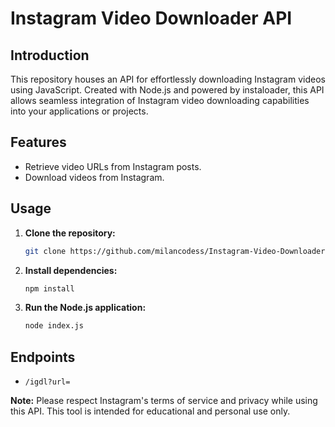 # Instagram Video Downloader API

## Introduction

This repository houses an API for effortlessly downloading Instagram videos using JavaScript. Created with Node.js and powered by instaloader, this API allows seamless integration of Instagram video downloading capabilities into your applications or projects.

## Features

- Retrieve video URLs from Instagram posts.
- Download videos from Instagram.

## Usage

1. **Clone the repository:**
   ```bash
   git clone https://github.com/milancodess/Instagram-Video-Downloader-API.git
   ```

2. **Install dependencies:**
   ```bash
   npm install
   ```

3. **Run the Node.js application:**
   ```bash
   node index.js
   ```
   
## Endpoints

- `/igdl?url=`

**Note:** Please respect Instagram's terms of service and privacy while using this API. This tool is intended for educational and personal use only.
